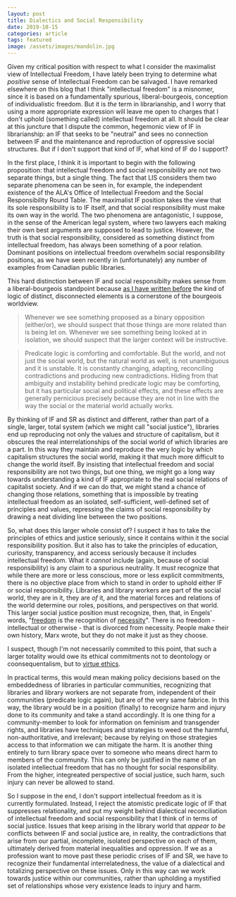 ```yaml
---
layout: post
title: Dialectics and Social Responsibility
date: 2019-10-15
categories: article
tags: featured
image: /assets/images/mandolin.jpg
---
```


Given my critical position with respect to what I consider the
maximalist view of Intellectual Freedom, I have lately been trying to
determine what *positive* sense of Intellectual Freedom can be salvaged.
I have remarked elsewhere on this blog that I think "intellectual
freedom" is a misnomer, since it is based on a fundamentally spurious,
liberal-bourgeois, conception of individualistic freedom. But it is
*the* term in librarianship, and I worry that using a more appropriate
expression will leave me open to charges that I don't uphold (something
called) intellectual freedom at all. It should be clear at this juncture
that I dispute the common, hegemonic view of IF in librarianship: an IF
that seeks to be "neutral" and sees no connection between IF and the
maintenance and reproduction of oppressive social structures. But if I
don't support that kind of IF, what kind of IF do I support?

In the first place, I think it is important to begin with the following
proposition: that intellectual freedom and social responsibility are not
two separate things, but a single thing. The fact that LIS considers
them two separate phenomena can be seen in, for example, the independent
existence of the ALA's Office of Intellectual Freedom and the Social
Responsibility Round Table. The maximalist IF position takes the view
that its sole responsibility is to IF itself, and that social
responsibility must make its own way in the world. The two phenomena are
antagonistic, I suppose, in the sense of the American legal system,
where two lawyers each making their own best arguments are supposed to
lead to justice. However, the truth is that social responsibility,
considered as something distinct from intellectual freedom, has always
been something of a poor relation. Dominant positions on intellectual
freedom overwhelm social responsibility positions, as we have seen
recently in (unfortunately) any number of examples from Canadian public
libraries.

This hard distinction between IF and social responsibilty makes sense
from a liberal-bourgeois standpoint because [as I have written
before](https://redlibrarian.github.io/article/2019/06/20/predicate-and-dialectical-logic.html)
the kind of logic of distinct, disconnected elements is a cornerstone of
the bourgeois worldview.

>Whenever we see something proposed as a binary opposition (either/or), we should suspect that those things are more related than is being let on. Whenever we see something being looked at in isolation, we should suspect that the larger context will be instructive.

> Predicate logic is comforting and comfortable. But the world, and not just the social world, but the natural world as well, is not unambiguous and it is unstable. It is constantly changing, adapting, reconciling contradictions and producing new contradictions. Hiding from that ambiguity and instability behind predicate logic may be comforting, but it has particular social and political effects, and these effects are generally pernicious precisely because they are not in line with the way the social or the material world actually works.

By thinking of IF and SR as distinct and different, rather than part of
a single, larger, total system (which we might call "social justice"),
libraries end up reproducing not only the values and structure of
capitalism, but it obscures the real interrelationships of the social
world of which libraries are a part. In this way they maintain and
reproduce the very logic by which capitalism structures the social
world, making it that much more difficult to change the world itself. By
insisting that intellectual freedom and social responsibility are not
two things, but one thing, we might go a long way towards understanding
a kind of IF appropriate to the real social relations of capitalist
society. And if we can do that, we might stand a chance of changing
those relations, something that is impossible by treating intellectual
freedom as an isolated, self-sufficient, well-defined set of principles
and values, repressing the claims of social responsibility by drawing a
neat dividing line between the two positions.

So, what does this larger whole consist of? I suspect it has to take the
principles of ethics and justice seriously, since it contains within it
the social responsibility position. But it also has to take the
principles of education, curiosity, transparency, and access seriously
because it includes intellectual freedom. What it *cannot* include
(again, because of social responsibility) is any claim to a spurious
neutrality. It *must* recognize that while there are more or less
conscious, more or less explicit commitments, there is no objective
place from which to stand in order to uphold either IF or social
responsibility. Libraries and library workers are part of the social
world, they are in it, they are *of* it, and the material forces and
relations of the world determine our roles, positions, and perspectives
on that world. This larger social justice position must recognize, then,
that, in Engels' words, "[freedom](https://redlibrarian.github.io/article/2019/09/18/necessity-and-intellectual-freedom.html) is the recognition of [necessity](https://redlibrarian.github.io/article/2019/09/22/spinoza-necessity-and-compulsion.html)". There
is no freedom - intellectual or otherwise - that is divorced from
necessity. People make their own history, Marx wrote, but they do not
make it just as they choose.

I suspect, though I'm not necessarily commited to this point, that such
a larger totality would owe its ethical commitments not to deontology or
coonsequentalism, but to [virtue
ethics](https://redlibrarian.github.io/article/2018/09/11/intellectual-freedom-value-ethics.html).

In practical terms, this would mean making policy decisions based on the
embeddedness of libraries in particular communities, recognizing that
libraries and library workers are not separate from, independent of
their communities (predicate logic again), but are of the very same
fabrice. In this way, the library would be in a position (finally) to
recognize harm and injury done to its community and take a stand
accordingly. It is one thing for a community-member to look for
information on feminism and transgender rights, and libraries have
techniques and strategies to weed out the harmful, non-authoritative,
and irrelevant; because by relying on those strategies access to that information we can mitigate the 
harm. It is another thing entirely to turn library space over to
someone who means direct harm to members of the community. This can only
be justified in the name of an isolated intellectual freedom that has
no thought for social responsibility. From the higher, integreated
perspective of social justice, such harm, such injury can never be
allowed to stand.

So I suppose in the end, I don't support intellectual freedom as it is
currently formulated. Instead, I reject the atomistic predicate logic of IF that suppresses relationality, and put my weight behind dialectical
reconciliation of intellectual freedom and social responsibility that I
think of in terms of social justice. Issues that keep arising in the
library world that *appear to be* conflicts between IF and social
justice are, in reality, the contradictions that arise from our partial,
incomplete, isolated perspective on each of them, ultimately derived
from material inequalities and oppression. If we as a profession
want to move past these periodic crises of IF and SR, we have to
recognize their fundamental interrelatedness, the value of a dialectical
and totalizing perspective on these issues. Only in this way can we work
towards justice within our communities, rather than upholding a
mystified set of relationships whose very existence leads to injury and
harm.

